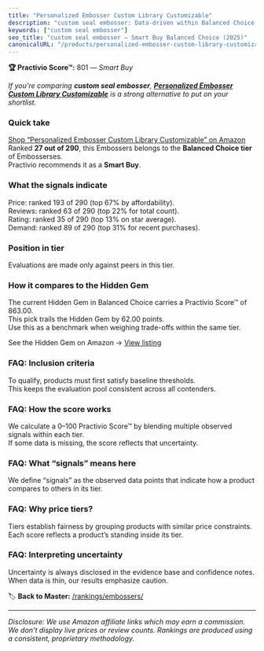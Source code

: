 ```yaml
---
title: "Personalized Embosser Custom Library Customizable"
description: "custom seal embosser: Data-driven within Balanced Choice ranking using the Practivio Score™. Positioned by quality, value, demand, findability, momentum."
keywords: ["custom seal embosser"]
seo_title: "custom seal embosser — Smart Buy Balanced Choice (2025)"
canonicalURL: "/products/personalized-embosser-custom-library-customizable-B0FDKWT725/"
---
```


**🏆 Practivio Score™:** 801 — _Smart Buy_


*If you're comparing **custom seal embosser**, **[Personalized Embosser Custom Library Customizable](https://www.amazon.com/dp/B0FDKWT725?tag=practivio-20)** is a strong alternative to put on your shortlist.*
### Quick take
[Shop “Personalized Embosser Custom Library Customizable” on Amazon](https://www.amazon.com/dp/B0FDKWT725?tag=practivio-20)
Ranked **27 out of 290**, this Embossers belongs to the **Balanced Choice tier** of Embosserses.  
Practivio recommends it as a **Smart Buy**.

### What the signals indicate
Price: ranked 193 of 290 (top 67% by affordability).  
Reviews: ranked 63 of 290 (top 22% for total count).  
Rating: ranked 35 of 290 (top 13% on star average).  
Demand: ranked 89 of 290 (top 31% for recent purchases).

### Position in tier
Evaluations are made only against peers in this tier.

### How it compares to the Hidden Gem
The current Hidden Gem in Balanced Choice carries a Practivio Score™ of 863.00.  
This pick trails the Hidden Gem by 62.00 points.  
Use this as a benchmark when weighing trade-offs within the same tier.  

See the Hidden Gem on Amazon → [View listing](https://www.amazon.com/dp/B09TQ5X3HR?tag=practivio-20)

### FAQ: Inclusion criteria
To qualify, products must first satisfy baseline thresholds.  
This keeps the evaluation pool consistent across all contenders.

### FAQ: How the score works
We calculate a 0–100 Practivio Score™ by blending multiple observed signals within each tier.  
If some data is missing, the score reflects that uncertainty.

### FAQ: What “signals” means here
We define “signals” as the observed data points that indicate how a product compares to others in its tier.

### FAQ: Why price tiers?
Tiers establish fairness by grouping products with similar price constraints.  
Each score reflects a product’s standing inside its tier.

### FAQ: Interpreting uncertainty
Uncertainty is always disclosed in the evidence base and confidence notes.  
When data is thin, our results emphasize caution.


🏷️ **Back to Master:** [/rankings/embossers/](/rankings/embossers/)

---
_Disclosure: We use Amazon affiliate links which may earn a commission. We don’t display live prices or review counts. Rankings are produced using a consistent, proprietary methodology._
